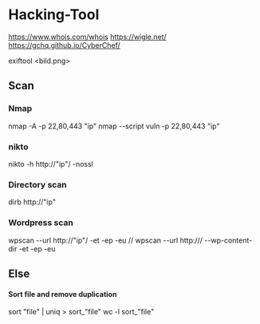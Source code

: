 ﻿# Hacking-Tool
https://www.whois.com/whois
https://wigle.net/
https://gchq.github.io/CyberChef/

exiftool <bild.png>

## Scan
### Nmap
nmap -A -p 22,80,443 "ip"
nmap --script vuln -p 22,80,443 "ip"
### nikto
nikto -h http://"ip"/ -nossl
### Directory scan
dirb http://"ip"
### Wordpress scan
wpscan --url http://"ip"/ -et -ep -eu // wpscan --url http://<ip>/ --wp-content-dir -et -ep -eu
  
## Else

#### Sort file and remove duplication
sort "file" | uniq > sort_"file"
wc -l sort_"file"
